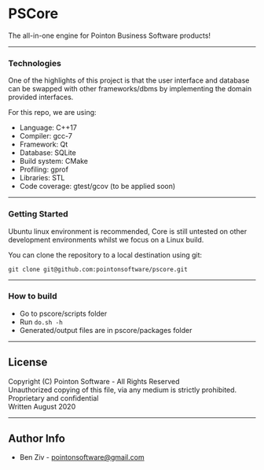 # PSCore

The all-in-one engine for Pointon Business Software products!

---

### Technologies

One of the highlights of this project is that the user interface and database can be swapped with other frameworks/dbms by implementing the domain provided interfaces.

For this repo, we are using:
- Language: C++17
- Compiler: gcc-7
- Framework: Qt
- Database: SQLite
- Build system: CMake
- Profiling: gprof
- Libraries: STL
- Code coverage: gtest/gcov (to be applied soon)

---

### Getting Started

Ubuntu linux environment is recommended, Core is still untested on other development environments whilst we focus on a Linux build.

You can clone the repository to a local destination using git:

`git clone git@github.com:pointonsoftware/pscore.git`

---

### How to build

- Go to pscore/scripts folder
- Run `do.sh -h`
- Generated/output files are in pscore/packages folder

---

## License

Copyright (C) Pointon Software - All Rights Reserved  
   Unauthorized copying of this file, via any medium is strictly prohibited.  
   Proprietary and confidential  
   Written August 2020  

---

## Author Info
 -  Ben Ziv - <pointonsoftware@gmail.com>
